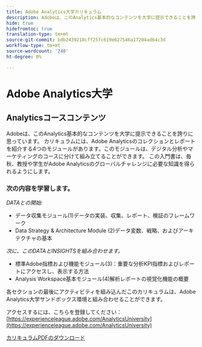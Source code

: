 ```yaml
---
title: Adobe Analytics大学カリキュラム
description: Adobeは、このAnalytics基本的なコンテンツを大学に提示できることを誇りに思っています。 カリキュラムには、Adobe Analyticsのコレクションとレポートを紹介する4つのモジュールがあります。このモジュールは、デジタル分析やマーケティングのコースに分けて組み立てることができます。 この入門書は、毎秋、教授や学生がAdobe Analyticsのグローバルチャレンジに必要な知識を得られるようにします。
hide: true
hidefromtoc: true
translation-type: tm+mt
source-git-commit: bdb2439218cff25fc619e627546a17204ad64c3d
workflow-type: tm+mt
source-wordcount: '240'
ht-degree: 0%

---
```




# Adobe Analytics大学

## Analyticsコースコンテンツ

Adobeは、このAnalytics基本的なコンテンツを大学に提示できることを誇りに思っています。 カリキュラムには、Adobe Analyticsのコレクションとレポートを紹介する4つのモジュールがあります。このモジュールは、デジタル分析やマーケティングのコースに分けて組み立てることができます。 この入門書は、毎秋、教授や学生がAdobe Analyticsのグローバルチャレンジに必要な知識を得られるようにします。

### 次の内容を学習します。

*DATAとの開始:*

* データ収集モジュール(1)データの実装、収集、レポート、検証のフレームワーク
* Data Strategy &amp; Architecture Module (2)データ変数、戦略、およびアーキテクチャの基本

*次に、このDATAとINSIGHTSを組み合わせます。*

* 標準Adobe指標および機能モジュール(3)：重要な分析KPI指標およびレポートにアクセスし、表示する方法
* Analysis Workspace基本モジュール(4)解析レポートの視覚化機能の概要

各セクションの最後にアクティビティを組み込んだこのカリキュラムは、Adobe Analytics大学サンドボックス環境と組み合わせることができます。

アクセスするには、こちらを登録してください：[https://experienceleague.adobe.com/AnalyticsUniversity](https://experienceleague.adobe.com/AnalyticsUniversity)


[カリキュラムPDFのダウンロード](assets/Adobe-Analytics-Curriculum_2021.pdf)
